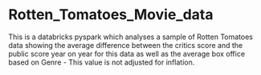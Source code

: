 # Rotten_Tomatoes_Movie_data
This is a databricks pyspark which analyses a sample of Rotten Tomatoes data showing the average difference between the critics score and the public score year on year for this data as well as the average box office based on Genre - This value is not adjusted for inflation.

